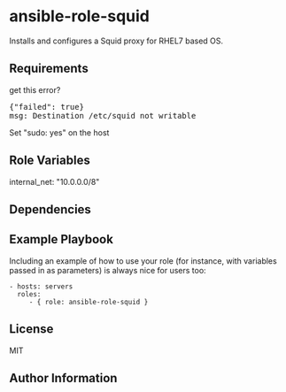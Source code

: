 ansible-role-squid
=========

Installs and configures a Squid proxy for RHEL7 based OS.

Requirements
------------

get this error?
<pre>
{"failed": true}
msg: Destination /etc/squid not writable
</pre>

Set "sudo: yes" on the host

Role Variables
--------------

internal_net: "10.0.0.0/8"


Dependencies
------------


Example Playbook
----------------

Including an example of how to use your role (for instance, with variables passed in as parameters) is always nice for users too:

    - hosts: servers
      roles:
         - { role: ansible-role-squid }

License
-------

MIT

Author Information
------------------
